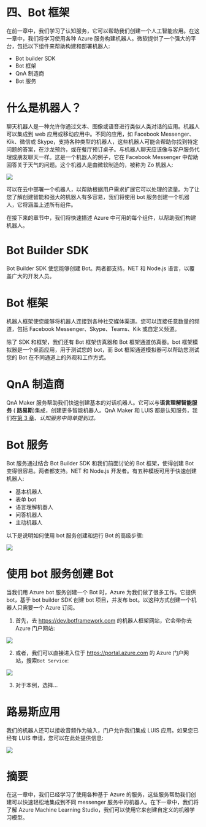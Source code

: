     

# 四、Bot 框架

在前一章中，我们学习了认知服务，它可以帮助我们创建一个人工智能应用。在这一章中，我们将学习使用各种 Azure 服务构建机器人。微软提供了一个强大的平台，包括以下组件来帮助构建和部署机器人:

*   Bot builder SDK
*   Bot 框架
*   QnA 制造商
*   Bot 服务

# 什么是机器人？

聊天机器人是一种允许你通过文本、图像或语音进行类似人类对话的应用。机器人可以集成到 web 应用或移动应用中。不同的应用，如 Facebook Messenger、Kik、微信或 Skype，支持各种类型的机器人，这些机器人可能会帮助你找到特定问题的答案，在沙龙预约，或在餐厅预订桌子。与机器人聊天应该像与客户服务代理或朋友聊天一样。这是一个机器人的例子，它在 Facebook Messenger 中帮助回答关于天气的问题。这个机器人是由微软制造的，被称为 Zo 机器人:

![](img/a108e5b2-c9b3-48c5-a13c-deb0b14ace85.png)

可以在云中部署一个机器人，以帮助根据用户需求扩展它可以处理的流量。为了让您了解创建智能和强大的机器人有多容易，我们将使用 bot 服务创建一个机器人，它将涵盖上述所有组件。

在接下来的章节中，我们将快速描述 Azure 中可用的每个组件，以帮助我们构建机器人。

# Bot Builder SDK

Bot Builder SDK 使您能够创建 Bot。两者都支持。NET 和 Node.js 语言，以覆盖广大的开发人员。

# Bot 框架

机器人框架使您能够将机器人连接到各种社交媒体渠道。您可以连接任意数量的频道，包括 Facebook Messenger、Skype、Teams、Kik 或自定义频道。

除了 SDK 和框架，我们还有 Bot 框架仿真器和 Bot 框架通道仿真器。bot 框架模拟器是一个桌面应用，用于测试您的 bot，而 Bot 框架通道模拟器可以帮助您测试您的 Bot 在不同通道上的外观和工作方式。

# QnA 制造商

QnA Maker 服务帮助我们快速创建基本的对话机器人。它可以与**语言理解智能服务** ( **路易斯**)集成，创建更多智能机器人。QnA Maker 和 LUIS 都是认知服务，我们在[第 3 章](89299379-0f5e-4602-ad78-9d3d46a0710e.xhtml)、*认知服务中简单提到过。*

# Bot 服务

Bot 服务通过结合 Bot Builder SDK 和我们前面讨论的 Bot 框架，使得创建 Bot 变得很容易。两者都支持。NET 和 Node.js 开发者。有五种模板可用于快速创建机器人:

*   基本机器人
*   表单 bot
*   语言理解机器人
*   问答机器人
*   主动机器人

以下是说明如何使用 bot 服务创建和运行 Bot 的高级步骤:

![](img/c7fba680-872d-4325-af0d-fd644e9e66a4.png)

# 使用 bot 服务创建 Bot

当我们用 Azure bot 服务创建一个 Bot 时，Azure 为我们做了很多工作。它提供 bot，基于 bot builder SDK 创建 bot 项目，并发布 bot。以这种方式创建一个机器人只需要一个 Azure 订阅。

1.  首先，去 https://dev.botframework.com 的机器人框架网站，它会带你去 Azure 门户网站:

![](img/8f45012d-265e-4c02-bfab-f16272b602e2.png)

2.  或者，我们可以直接进入位于 https://portal.azure.com 的 Azure 门户网站，搜索`Bot Service`:

![](img/b4498945-95da-4f33-b2cd-4b38234d1634.png)

3.  对于本例，选择...

# 路易斯应用

我们的机器人还可以接收音频作为输入，门户允许我们集成 LUIS 应用。如果您已经有 LUIS 申请，您可以在此处提供信息:

![](img/28c5fdbe-9b58-4e76-932b-de944022212f.png)

# 摘要

在这一章中，我们已经学习了使用各种基于 Azure 的服务，这些服务帮助我们创建可以快速轻松地集成到不同 messenger 服务中的机器人。在下一章中，我们将了解 Azure Machine Learning Studio，我们可以使用它来创建自定义的机器学习模型。